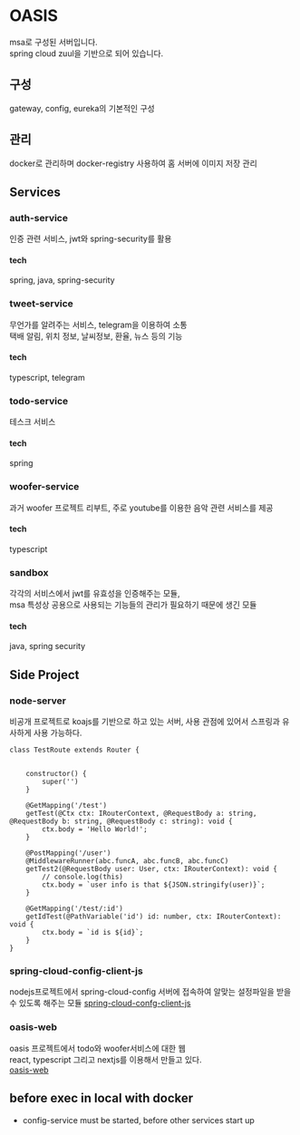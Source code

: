 # OASIS

msa로 구성된 서버입니다.  
spring cloud zuul을 기반으로 되어 있습니다. 

## 구성

gateway, config, eureka의 기본적인 구성

## 관리

docker로 관리하며 docker-registry 사용하여 홈 서버에 이미지 저장 관리 

## Services
  
### auth-service

인증 관련 서비스, jwt와 spring-security를 활용

#### tech

spring, java, spring-security

### tweet-service  

무언가를 알려주는 서비스, telegram을 이용하여 소통  
택배 알림, 위치 정보, 날씨정보, 환율, 뉴스 등의 기능


#### tech

typescript, telegram 


### todo-service

테스크 서비스 


#### tech

spring


### woofer-service

과거 woofer 프로젝트 리부트, 주로 youtube를 이용한 음악 관련 서비스를 제공

#### tech

typescript

### sandbox 

각각의 서비스에서 jwt를 유효성을 인증해주는 모듈,  
msa 특성상 공용으로 사용되는 기능들의 관리가 필요하기 때문에 생긴 모듈

#### tech

java, spring security


## Side Project


### node-server  

비공개 프로젝트로 koajs를 기반으로 하고 있는 서버, 사용 관점에 있어서 스프링과 유사하게 사용 가능하다. 

```
class TestRoute extends Router {


    constructor() {
        super('')
    }

    @GetMapping('/test')
    getTest(@Ctx ctx: IRouterContext, @RequestBody a: string, @RequestBody b: string, @RequestBody c: string): void {
        ctx.body = 'Hello World!';
    }

    @PostMapping('/user')
    @MiddlewareRunner(abc.funcA, abc.funcB, abc.funcC)
    getTest2(@RequestBody user: User, ctx: IRouterContext): void {
        // console.log(this)
        ctx.body = `user info is that ${JSON.stringify(user)}`;
    }

    @GetMapping('/test/:id')
    getIdTest(@PathVariable('id') id: number, ctx: IRouterContext): void {
        ctx.body = `id is ${id}`;
    }
}
```


### spring-cloud-config-client-js

nodejs프로젝트에서 spring-cloud-config 서버에 접속하여 알맞는 설정파일을 받을 수 있도록 해주는 모듈
[spring-cloud-confg-client-js](https://github.com/ignocide/spring-cloud-confg-client-js)

### oasis-web

oasis 프로젝트에서 todo와 woofer서비스에 대한 웹  
react, typescript 그리고 nextjs를 이용해서 만들고 있다.  
[oasis-web](https://github.com/ignocide/oasis-web)


## before exec in local with docker

* config-service must be started, before other services start up
